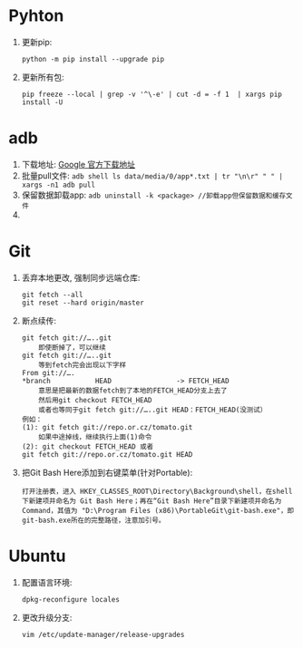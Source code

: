 # Pyhton
1. 更新pip: 

	`python -m pip install --upgrade pip`
	
2. 更新所有包: 
	
	`pip freeze --local | grep -v '^\-e' | cut -d = -f 1  | xargs pip install -U`
	
# adb
1. 下载地址: [Google 官方下载地址](https://developer.android.com/studio/releases/platform-tools)
2. 批量pull文件: `adb shell ls data/media/0/app*.txt | tr "\n\r" " " | xargs -n1 adb pull`
3. 保留数据卸载app: `adb uninstall -k <package> //卸载app但保留数据和缓存文件`
4. 
	
# Git
1. 丢弃本地更改, 强制同步远端仓库:

	```
	git fetch --all
	git reset --hard origin/master
	```
2. 断点续传:

	```
	git fetch git://…..git
		即使断掉了，可以继续
	git fetch git://…..git
		等到fetch完会出现以下字样
	From git://….
	*branch           HEAD                -> FETCH_HEAD
		意思是把最新的数据fetch到了本地的FETCH_HEAD分支上去了
		然后用git checkout FETCH_HEAD
		或者也等同于git fetch git://…..git HEAD：FETCH_HEAD(没测试）
	例如：
	(1): git fetch git://repo.or.cz/tomato.git
		如果中途掉线，继续执行上面(1)命令
	(2): git checkout FETCH_HEAD 或者 git fetch git://repo.or.cz/tomato.git HEAD 
	```
	
3. 把Git Bash Here添加到右键菜单(针对Portable):

	```
	打开注册表，进入 HKEY_CLASSES_ROOT\Directory\Background\shell，在shell下新建项并命名为 Git Bash Here；再在“Git Bash Here”目录下新建项并命名为 Command，其值为 "D:\Program Files (x86)\PortableGit\git-bash.exe"，即git-bash.exe所在的完整路径，注意加引号。
	```
# Ubuntu

1. 配置语言环境:
	
	`dpkg-reconfigure locales`
	
2. 更改升级分支:

	`vim /etc/update-manager/release-upgrades`
	
	
